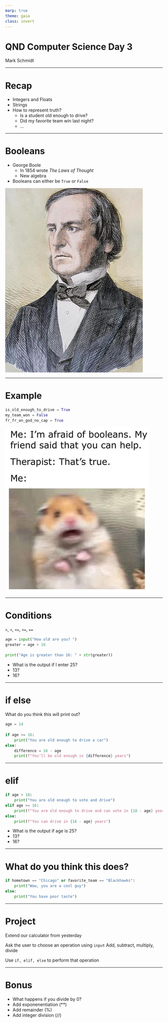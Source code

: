 ```yaml
---
marp: true
theme: gaia
class: invert
---
```


# QND Computer Science Day 3
Mark Schmidt

--- 

# Recap

- Integers and Floats
- Strings
- How to represent truth?
    - Is a student old enough to drive?
    - Did my favorite team win last night?
    - ...

---

# Booleans

- George Boole
    - In 1854 wrote *The Laws of Thought*
    - New algebra
- Booleans can either be `True` or `False`

![bg right w:500](../assets/boole.jpeg)

--- 

# Example

```python
is_old_enough_to_drive = True
my_team_won = False
fr_fr_on_god_no_cap = True
```
![bg right w:500](../assets/boolean.jpeg)

---

# Conditions

`>`, `<`, `<=`, `>=`, `==`

```python
age = input("How old are you? ")
greater = age > 16

print("Age is greater than 16: " + str(greater))
```

- What is the output if I enter 25?
- 13?
- 16? 

---

# if else

What do you think this will print out?

```python
age = 14

if age >= 16:
    print("You are old enough to drive a car")
else:
    difference = 16 - age
    print(f"You'll be old enough in {difference} years")
```

<!-- -->
<!-- This is where we introduce f-strings for concatenation-->
<!-- Explain that normal concatenation is fine, but this is preferred among most programmers-->
<!-- Handles the annoying str thing for you -->

---

# elif


```python
if age > 18:
    print("You are old enough to vote and drive")
elif age >= 16:
    print(f"You are old enough to drive and can vote in {18 - age} years")
else: 
    print(f"You can drive in {16 - age} years")
```
- What is the output if age is 25?
- 13?
- 16? 

<!-- -->
<!-- Multiple conditions! -->

---

# What do you think this does?

```python
if hometown == "Chicago" or favorite_team == "Blackhawks":
    print("Wow, you are a cool guy")
else:
    print("You have poor taste")
```
<!-- -->
<!-- You can use and in a similar way -->
---

# Project 

Extend our calculator from yesterday

Ask the user to choose an operation using `input`
Add, subtract, multiply, divide

Use `if, elif, else` to perform that operation

---

# Bonus
- What happens if you divide by 0?
- Add exponenentiation (**)
- Add remainder (%)
- Add integer division (//)